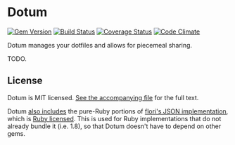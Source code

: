 Dotum
=====

[![Gem Version](https://badge.fury.io/rb/dotum.png)](https://rubygems.org/gems/dotum)
[![Build Status](https://secure.travis-ci.org/nevir/dotum.png?branch=master)](http://travis-ci.org/nevir/dotum)
[![Coverage Status](https://coveralls.io/repos/nevir/dotum/badge.png?branch=master)](https://coveralls.io/r/nevir/dotum)
[![Code Climate](https://codeclimate.com/github/nevir/dotum.png)](https://codeclimate.com/github/nevir/dotum)

Dotum manages your dotfiles and allows for piecemeal sharing.

TODO.


License
-------

Dotum is MIT licensed. [See the accompanying file](MIT-LICENSE.md) for the full
text.

Dotum [also includes](extern/json/CHANGES.md) the pure-Ruby portions of
[flori's JSON implementation](https://github.com/flori/json), which is
[Ruby licensed](extern/json/COPYING). This is used for Ruby implementations that
do not already bundle it (i.e. 1.8), so that Dotum doesn't have to depend on
other gems.
